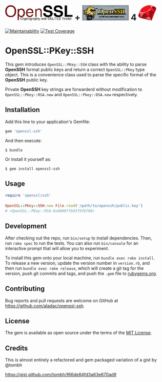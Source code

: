 # ![OpenSSL](https://raw.githubusercontent.com/aladac/openssl-ssh/master/doc/openssl.png) + ![OpenSSH](https://raw.githubusercontent.com/aladac/openssl-ssh/master/doc/openssh.gif) 4 ![Ruby](https://raw.githubusercontent.com/aladac/openssl-ssh/master/doc/ruby.png)

[![Maintainability](https://api.codeclimate.com/v1/badges/76e285ab4467fa52bc70/maintainability)](https://codeclimate.com/github/aladac/openssl-ssh/maintainability)
[![Test Coverage](https://api.codeclimate.com/v1/badges/76e285ab4467fa52bc70/test_coverage)](https://codeclimate.com/github/aladac/openssl-ssh/test_coverage)

# OpenSSL::PKey::SSH

This gem introduces `OpenSSL::PKey::SSH` class with the ability to parse **OpenSSH** format public keys and return a correct `OpenSSL::PKey` type object. This is a convenience class used to parse the specific format of the **OpenSSH** public key.

Private **OpenSSH** key strings are forwarderd without modification to `OpenSSL::PKey::RSA.new` and `OpenSSL::Pkey::DSA.new` respectively.

## Installation

Add this line to your application's Gemfile:

```ruby
gem 'openssl-ssh'
```

And then execute:

    $ bundle

Or install it yourself as:

    $ gem install openssl-ssh

## Usage

```ruby
require 'openssl/ssh'

OpenSSL::PKey::SSH.new File.read('/path/to/openssh/public.key')
# <OpenSSL::PKey::RSA:0x00007fb93f9f8788>

```

## Development

After checking out the repo, run `bin/setup` to install dependencies. Then, run `rake spec` to run the tests. You can also run `bin/console` for an interactive prompt that will allow you to experiment.

To install this gem onto your local machine, run `bundle exec rake install`. To release a new version, update the version number in `version.rb`, and then run `bundle exec rake release`, which will create a git tag for the version, push git commits and tags, and push the `.gem` file to [rubygems.org](https://rubygems.org).

## Contributing

Bug reports and pull requests are welcome on GitHub at https://github.com/aladac/openssl-ssh.

## License

The gem is available as open source under the terms of the [MIT License](https://opensource.org/licenses/MIT).

## Credits

This is almost entirely a refactored and gem packaged variation of a gist by @tombh

https://gist.github.com/tombh/f66de84fd3a63e670ad9
